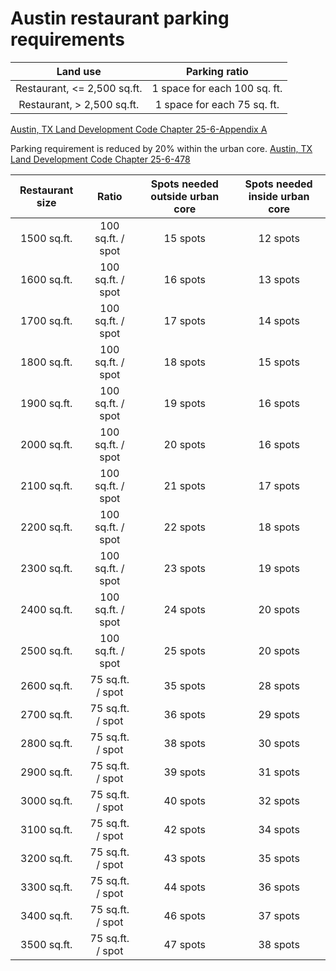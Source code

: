 # Austin restaurant parking requirements

| Land use | Parking ratio |
| :------------: | :-------------: |
| Restaurant, <= 2,500 sq.ft. | 1 space for each 100 sq. ft. |
| Restaurant, > 2,500 sq.ft. | 1 space for each 75 sq. ft. |

[Austin, TX Land Development Code Chapter 25-6-Appendix A](https://www.municode.com/library/tx/austin/codes/land_development_code?nodeId=TIT25LADE_CH25-6TR_APXATAOREPALORE) 

Parking requirement is reduced by 20% within the urban core. [Austin, TX Land Development Code Chapter 25-6-478](https://www.municode.com/library/tx/austin/codes/land_development_code?nodeId=TIT25LADE_CH25-6TR_ART7OREPALO_DIV1GERE_S25-6-478MOVEREGE)

| Restaurant size | Ratio | Spots needed outside urban core | Spots needed inside urban core |
| :------------: | :-------------: | :------------: | :------------: |
| 1500 sq.ft. | 100 sq.ft. / spot | 15 spots | 12 spots |
| 1600 sq.ft. | 100 sq.ft. / spot | 16 spots | 13 spots |
| 1700 sq.ft. | 100 sq.ft. / spot | 17 spots | 14 spots |
| 1800 sq.ft. | 100 sq.ft. / spot | 18 spots | 15 spots |
| 1900 sq.ft. | 100 sq.ft. / spot | 19 spots | 16 spots |
| 2000 sq.ft. | 100 sq.ft. / spot | 20 spots | 16 spots |
| 2100 sq.ft. | 100 sq.ft. / spot | 21 spots | 17 spots |
| 2200 sq.ft. | 100 sq.ft. / spot | 22 spots | 18 spots |
| 2300 sq.ft. | 100 sq.ft. / spot | 23 spots | 19 spots |
| 2400 sq.ft. | 100 sq.ft. / spot | 24 spots | 20 spots |
| 2500 sq.ft. | 100 sq.ft. / spot | 25 spots | 20 spots |
| 2600 sq.ft. | 75 sq.ft. / spot | 35 spots | 28 spots |
| 2700 sq.ft. | 75 sq.ft. / spot | 36 spots | 29 spots |
| 2800 sq.ft. | 75 sq.ft. / spot | 38 spots | 30 spots |
| 2900 sq.ft. | 75 sq.ft. / spot | 39 spots | 31 spots |
| 3000 sq.ft. | 75 sq.ft. / spot | 40 spots | 32 spots |
| 3100 sq.ft. | 75 sq.ft. / spot | 42 spots | 34 spots |
| 3200 sq.ft. | 75 sq.ft. / spot | 43 spots | 35 spots |
| 3300 sq.ft. | 75 sq.ft. / spot | 44 spots | 36 spots |
| 3400 sq.ft. | 75 sq.ft. / spot | 46 spots | 37 spots |
| 3500 sq.ft. | 75 sq.ft. / spot | 47 spots | 38 spots |